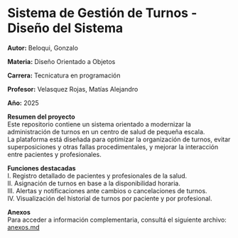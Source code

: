 # Sistema de Gestión de Turnos - Diseño del Sistema

**Autor:** Beloqui, Gonzalo

**Materia:** Diseño Orientado a Objetos

**Carrera:** Tecnicatura en programación

**Profesor:** Velasquez Rojas, Matías Alejandro

**Año:** 2025

**Resumen del proyecto**  
Este repositorio contiene un sistema orientado a modernizar la administración de turnos en un centro de salud de pequeña escala.  
La plataforma está diseñada para optimizar la organización de turnos, evitar superposiciones y otras fallas procedimentales, y mejorar la interacción entre pacientes y profesionales.

**Funciones destacadas**  
    I.    Registro detallado de pacientes y profesionales de la salud.  
    II.   Asignación de turnos en base a la disponibilidad horaria.  
    III.  Alertas y notificaciones ante cambios o cancelaciones de turnos.  
    IV.   Visualización del historial de turnos por paciente y por profesional.

**Anexos**  
Para acceder a información complementaria, consultá el siguiente archivo: [anexos.md](anexos.md)
